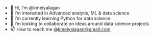 - 👋 Hi, I’m @kmeiyalagan
- 👀 I’m interested in Advanced analytis, ML & data science
- 🌱 I’m currently learning Python for data science
- 💞️ I’m looking to collaborate on ideas around data science projects
- 📫 How to reach me @kmeiyalagan@gmail.com

<!---
kmeiyalagan/kmeiyalagan is a ✨ special ✨ repository because its `README.md` (this file) appears on your GitHub profile.
You can click the Preview link to take a look at your changes.
--->
